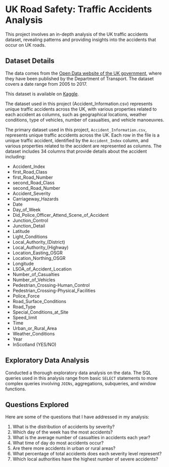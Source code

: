 # UK Road Safety: Traffic Accidents Analysis

This project involves an in-depth analysis of the UK traffic accidents dataset, revealing patterns and providing insights into the accidents that occur on UK roads. 

## Dataset Details

The data comes from the [Open Data website of the UK government](https://data.gov.uk/dataset/cb7ae6f0-4be6-4935-9277-47e5ce24a11f/road-safety-data), where they have been published by the Department of Transport. The dataset covers a date range from 2005 to 2017.

This dataset is available on [Kaggle](https://www.kaggle.com/datasets/tsiaras/uk-road-safety-accidents-and-vehicles?select=Vehicle_Information.csv).

The dataset used in this project (Accident_Information.csv) represents unique traffic accidents across the UK, with various properties related to each accident as columns, such as geographical locations, weather conditions, type of vehicles, number of casualties, and vehicle manoeuvres.

The primary dataset used in this project, `Accident_Information.csv`, represents unique traffic accidents across the UK. Each row in the file is a unique traffic accident, identified by the `Accident_Index` column, and various properties related to the accident are represented as columns. The dataset includes 34 columns that provide details about the accident including:

- Accident_Index
- first_Road_Class
- first_Road_Number
- second_Road_Class
- second_Road_Number
- Accident_Severity
- Carriageway_Hazards
- Date
- Day_of_Week
- Did_Police_Officer_Attend_Scene_of_Accident
- Junction_Control
- Junction_Detail
- Latitude
- Light_Conditions
- Local_Authority_(District)
- Local_Authority_(Highway)
- Location_Easting_OSGR
- Location_Northing_OSGR
- Longitude
- LSOA_of_Accident_Location
- Number_of_Casualties
- Number_of_Vehicles
- Pedestrian_Crossing-Human_Control
- Pedestrian_Crossing-Physical_Facilities
- Police_Force
- Road_Surface_Conditions
- Road_Type
- Special_Conditions_at_Site
- Speed_limit
- Time
- Urban_or_Rural_Area
- Weather_Conditions
- Year
- InScotland (YES/NO)

## Exploratory Data Analysis

Conducted a thorough exploratory data analysis on the data. The SQL queries used in this analysis range from basic `SELECT` statements to more complex queries involving `JOINs`, aggregations, subqueries, and window functions.

## Questions Explored

Here are some of the questions that I have addressed in my analysis:

1. What is the distribution of accidents by severity?
2. Which day of the week has the most accidents?
3. What is the average number of casualties in accidents each year?
4. What time of day do most accidents occur?
5. Are there more accidents in urban or rural areas?
6. What percentage of total accidents does each severity level represent?
7. Which local authorities have the highest number of severe accidents?


